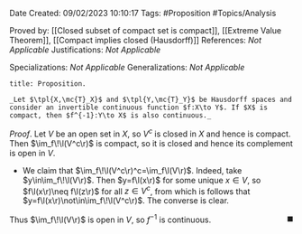 <div class="topSpace"></div>

Date Created: 09/02/2023 10:10:17
Tags: #Proposition #Topics/Analysis

Proved by: [[Closed subset of compact set is compact]], [[Extreme Value Theorem]], [[Compact implies closed (Hausdorff)]]
References: _Not Applicable_
Justifications: _Not Applicable_

Specializations: _Not Applicable_
Generalizations: _Not Applicable_

``` ad-Proposition
title: Proposition.

_Let $\tpl{X,\mc{T}_X}$ and $\tpl{Y,\mc{T}_Y}$ be Hausdorff spaces and consider an invertible continuous function $f:X\to Y$. If $X$ is compact, then $f^{-1}:Y\to X$ is also continuous._

```

_Proof_. Let $V$ be an open set in $X$, so $V^c$ is closed in $X$ and hence is compact. Then $\im_f\!\l(V^c\r)$ is compact, so it is closed and hence its complement is open in $V$.
* We claim that $\im_f\!\l(V^c\r)^c=\im_f\l(V\r)$. Indeed, take $y\in\im_f\!\l(V\r)$. Then $y=f\l(x\r)$ for some unique $x\in V$, so $f\l(x\r)\neq f\l(z\r)$ for all $z\in V^c$, from which is follows that $y=f\l(x\r)\not\in\im_f\!\l(V^c\r)$. The converse is clear.

Thus $\im_f\!\l(V\r)$ is open in $V$, so $f^{-1}$ is continuous.<span style="float:right;">$\blacksquare$</span>
